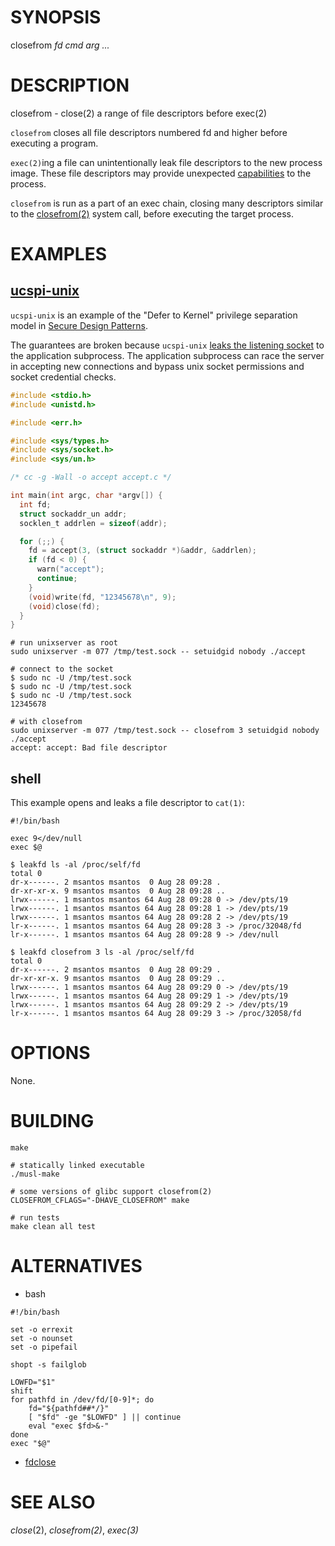 # SYNOPSIS

closefrom *fd* *cmd* *arg* *...*

# DESCRIPTION

closefrom - close(2) a range of file descriptors before exec(2)

`closefrom` closes all file descriptors numbered fd and higher before
executing a program.

`exec(2)`ing a file can unintentionally leak file descriptors to
the new process image. These file descriptors may provide unexpected
[capabilities](https://www.freebsd.org/cgi/man.cgi?capsicum(4)) to
the process.

`closefrom` is run as a part of an exec chain, closing many descriptors
similar to the [closefrom(2)](https://man.openbsd.org/closefrom) system
call, before executing the target process.

# EXAMPLES

## [ucspi-unix](https://github.com/bruceg/ucspi-unix)

`ucspi-unix` is an example of the "Defer to Kernel"
privilege separation model in [Secure Design
Patterns](https://resources.sei.cmu.edu/asset_files/TechnicalReport/2009_005_001_15110.pdf).

The guarantees are broken because `ucspi-unix` [leaks the listening
socket](https://github.com/bruceg/ucspi-unix/pull/2) to the application
subprocess. The application subprocess can race the server in accepting
new connections and bypass unix socket permissions and socket credential
checks.

```C
#include <stdio.h>
#include <unistd.h>

#include <err.h>

#include <sys/types.h>
#include <sys/socket.h>
#include <sys/un.h>

/* cc -g -Wall -o accept accept.c */

int main(int argc, char *argv[]) {
  int fd;
  struct sockaddr_un addr;
  socklen_t addrlen = sizeof(addr);

  for (;;) {
    fd = accept(3, (struct sockaddr *)&addr, &addrlen);
    if (fd < 0) {
      warn("accept");
      continue;
    }
    (void)write(fd, "12345678\n", 9);
    (void)close(fd);
  }
}
```

```
# run unixserver as root
sudo unixserver -m 077 /tmp/test.sock -- setuidgid nobody ./accept

# connect to the socket
$ sudo nc -U /tmp/test.sock
$ sudo nc -U /tmp/test.sock
$ sudo nc -U /tmp/test.sock
12345678

# with closefrom
sudo unixserver -m 077 /tmp/test.sock -- closefrom 3 setuidgid nobody ./accept
accept: accept: Bad file descriptor
```

## shell

This example opens and leaks a file descriptor to `cat(1)`:

```shell
#!/bin/bash

exec 9</dev/null
exec $@
```

```
$ leakfd ls -al /proc/self/fd
total 0
dr-x------. 2 msantos msantos  0 Aug 28 09:28 .
dr-xr-xr-x. 9 msantos msantos  0 Aug 28 09:28 ..
lrwx------. 1 msantos msantos 64 Aug 28 09:28 0 -> /dev/pts/19
lrwx------. 1 msantos msantos 64 Aug 28 09:28 1 -> /dev/pts/19
lrwx------. 1 msantos msantos 64 Aug 28 09:28 2 -> /dev/pts/19
lr-x------. 1 msantos msantos 64 Aug 28 09:28 3 -> /proc/32048/fd
lr-x------. 1 msantos msantos 64 Aug 28 09:28 9 -> /dev/null

$ leakfd closefrom 3 ls -al /proc/self/fd
total 0
dr-x------. 2 msantos msantos  0 Aug 28 09:29 .
dr-xr-xr-x. 9 msantos msantos  0 Aug 28 09:29 ..
lrwx------. 1 msantos msantos 64 Aug 28 09:29 0 -> /dev/pts/19
lrwx------. 1 msantos msantos 64 Aug 28 09:29 1 -> /dev/pts/19
lrwx------. 1 msantos msantos 64 Aug 28 09:29 2 -> /dev/pts/19
lr-x------. 1 msantos msantos 64 Aug 28 09:29 3 -> /proc/32058/fd
```

# OPTIONS

None.

# BUILDING

```
make

# statically linked executable
./musl-make

# some versions of glibc support closefrom(2)
CLOSEFROM_CFLAGS="-DHAVE_CLOSEFROM" make

# run tests
make clean all test
```

# ALTERNATIVES

* bash

```shell
#!/bin/bash

set -o errexit
set -o nounset
set -o pipefail

shopt -s failglob

LOWFD="$1"
shift
for pathfd in /dev/fd/[0-9]*; do
	fd="${pathfd##*/}"
	[ "$fd" -ge "$LOWFD" ] || continue
	eval "exec $fd>&-"
done
exec "$@"
```

* [fdclose](http://skarnet.org./software/execline/fdclose.html)

# SEE ALSO

*close*(2), *closefrom(2)*, *exec(3)*
